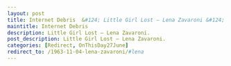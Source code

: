 ```yaml
---
layout: post
title: Internet Debris  &#124; Little Girl Lost – Lena Zavaroni &#124; 27 June 2011
maintitle: Internet Debris
description: Little Girl Lost – Lena Zavaroni.
post_description: Little Girl Lost – Lena Zavaroni.
categories: [Redirect, OnThisDay27June]
redirect_to: /1963-11-04-lena-zavaroni/#lena
---
```


